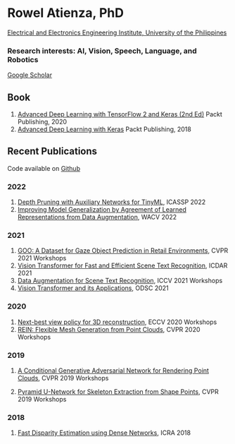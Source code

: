 # Rowel Atienza, PhD
[Electrical and Electronics Engineering Institute, University of the Philippines](https://www.eee.upd.edu.ph/faculty/rowel-atienza)

### Research interests: AI, Vision, Speech, Language, and Robotics
[Google Scholar](https://scholar.google.com/citations?user=ZkpXaOsAAAAJ&hl=en)

## Book
1. [Advanced Deep Learning with TensorFlow 2 and Keras (2nd Ed)](https://amzn.to/2wotTnN) Packt Publishing, 2020
2. [Advanced Deep Learning with Keras](https://www.amazon.com/Advanced-Deep-Learning-Keras-reinforcement/dp/1788629418/) Packt Publishing, 2018

## Recent Publications
Code available on [Github](https://github.com/roatienza)

### 2022
1. [Depth Pruning with Auxiliary Networks for TinyML](https://arxiv.org/abs/2204.10546), ICASSP 2022
2. [Improving Model Generalization by Agreement of Learned Representations from Data Augmentation](https://openaccess.thecvf.com/content/WACV2022/papers/Atienza_Improving_Model_Generalization_by_Agreement_of_Learned_Representations_From_Data_WACV_2022_paper.pdf), WACV 2022

### 2021
1. [GOO: A Dataset for Gaze Object Prediction in Retail Environments](https://openaccess.thecvf.com/content/CVPR2021W/GAZE/papers/Tomas_GOO_A_Dataset_for_Gaze_Object_Prediction_in_Retail_Environments_CVPRW_2021_paper.pdf), CVPR 2021 Workshops
2. [Vision Transformer for Fast and Efficient Scene Text Recognition](https://arxiv.org/pdf/2105.08582.pdf), ICDAR 2021
3. [Data Augmentation for Scene Text Recognition](https://arxiv.org/pdf/2108.06949.pdf), ICCV 2021 Workshops
4. [Vision Transformer and its Applications](https://opendatascience.com/vision-transformer-and-its-applications/), ODSC 2021

### 2020
1. [Next-best view policy for 3D reconstruction](https://arxiv.org/pdf/2008.12664), ECCV 2020 Workshops
2. [REIN: Flexible Mesh Generation from Point Clouds](https://openaccess.thecvf.com/content_CVPRW_2020/papers/w22/Daroya_REIN_Flexible_Mesh_Generation_From_Point_Clouds_CVPRW_2020_paper.pdf), CVPR 2020 Workshops

### 2019
1. [A Conditional Generative Adversarial Network for Rendering Point Clouds](http://openaccess.thecvf.com/content_CVPRW_2019/papers/3D-WidDGET/Atienza_A_Conditional_Generative_Adversarial_Network_for_Rendering_Point_Clouds_CVPRW_2019_paper.pdf), CVPR 2019 Workshops 

2. [Pyramid U-Network for Skeleton Extraction from Shape Points](http://openaccess.thecvf.com/content_CVPRW_2019/papers/SkelNetOn/Atienza_Pyramid_U-Network_for_Skeleton_Extraction_From_Shape_Points_CVPRW_2019_paper.pdf), CVPR 2019 Workshops

### 2018
1. [Fast Disparity Estimation using Dense Networks](https://arxiv.org/abs/1805.07499), ICRA 2018
